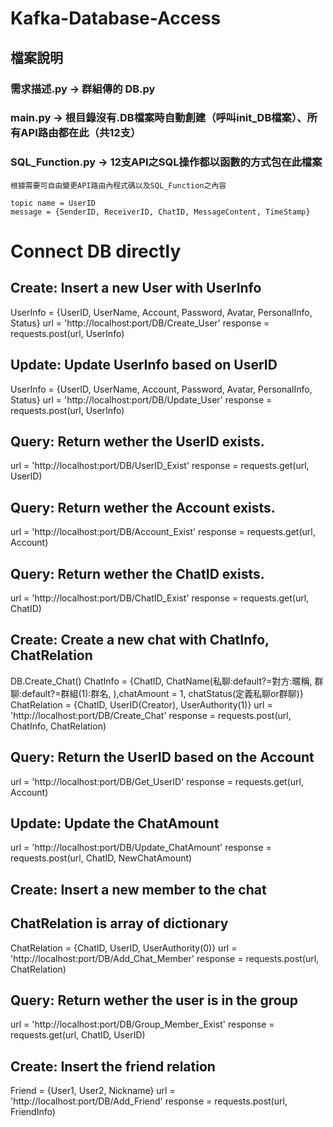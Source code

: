 # Kafka-Database-Access
## 檔案說明
### 需求描述.py -> 群組傳的 DB.py

### main.py -> 根目錄沒有.DB檔案時自動創建（呼叫init_DB檔案）、所有API路由都在此（共12支）

### SQL_Function.py -> 12支API之SQL操作都以函數的方式包在此檔案

```
根據需要可自由變更API路由內程式碼以及SQL_Function之內容
```

```
topic name = UserID
message = {SenderID, ReceiverID, ChatID, MessageContent, TimeStamp}
```

# Connect DB directly

## Create: Insert a new User with UserInfo
UserInfo = {UserID, UserName, Account, Password, Avatar, PersonalInfo, Status}
url = 'http://localhost:port/DB/Create_User'
response = requests.post(url, UserInfo)

## Update: Update UserInfo based on UserID
UserInfo = {UserID, UserName, Account, Password, Avatar, PersonalInfo, Status}
url = 'http://localhost:port/DB/Update_User'
response = requests.post(url, UserInfo)

## Query: Return wether the UserID exists.
url = 'http://localhost:port/DB/UserID_Exist'
response = requests.get(url, UserID)

## Query: Return wether the Account exists.
url = 'http://localhost:port/DB/Account_Exist'
response = requests.get(url, Account)

## Query: Return wether the ChatID exists.
url = 'http://localhost:port/DB/ChatID_Exist'
response = requests.get(url, ChatID)

## Create: Create a new chat with ChatInfo, ChatRelation
DB.Create_Chat()
ChatInfo = {ChatID, ChatName(私聊:default?=對方:暱稱, 群聊:default?=群組(1):群名, ),chatAmount = 1, chatStatus(定義私聊or群聊)}
ChatRelation = {ChatID, UserID(Creator), UserAuthority(1)}
url = 'http://localhost:port/DB/Create_Chat'
response = requests.post(url, ChatInfo, ChatRelation)

## Query: Return the UserID based on the Account
url = 'http://localhost:port/DB/Get_UserID'
response = requests.get(url, Account)

## Update: Update the ChatAmount
url = 'http://localhost:port/DB/Update_ChatAmount'
response = requests.post(url, ChatID, NewChatAmount)

## Create: Insert a new member to the chat
## ChatRelation is array of dictionary
ChatRelation = {ChatID, UserID, UserAuthority(0)}
url = 'http://localhost:port/DB/Add_Chat_Member'
response = requests.post(url, ChatRelation)

## Query: Return wether the user is in the group
url = 'http://localhost:port/DB/Group_Member_Exist'
response = requests.get(url, ChatID, UserID)

## Create: Insert the friend relation
Friend = {User1, User2, Nickname}
url = 'http://localhost:port/DB/Add_Friend'
response = requests.post(url, FriendInfo)

